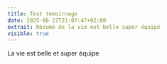 ```yaml
---
title: Test temoirnage
date: 2025-08-27T21:07:47+02:00
extrait: Résumé de la vie est belle super équipé
visible: true
---
```

L﻿a vie est belle et super équipe